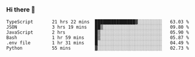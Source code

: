 ### Hi there 👋

<!--START_SECTION:waka-->

```text
TypeScript       21 hrs 22 mins  ███████████████▓░░░░░░░░░   63.03 %
JSON             3 hrs 19 mins   ██▒░░░░░░░░░░░░░░░░░░░░░░   09.80 %
JavaScript       2 hrs           █▒░░░░░░░░░░░░░░░░░░░░░░░   05.90 %
Bash             1 hr 59 mins    █▒░░░░░░░░░░░░░░░░░░░░░░░   05.87 %
.env file        1 hr 31 mins    █░░░░░░░░░░░░░░░░░░░░░░░░   04.49 %
Python           55 mins         ▓░░░░░░░░░░░░░░░░░░░░░░░░   02.73 %
```

<!--END_SECTION:waka-->

<!--
**arlenxuzj/arlenxuzj** is a ✨ _special_ ✨ repository because its `README.md` (this file) appears on your GitHub profile.

Here are some ideas to get you started:

- 🔭 I’m currently working on ...
- 🌱 I’m currently learning ...
- 👯 I’m looking to collaborate on ...
- 🤔 I’m looking for help with ...
- 💬 Ask me about ...
- 📫 How to reach me: ...
- 😄 Pronouns: ...
- ⚡ Fun fact: ...
-->
